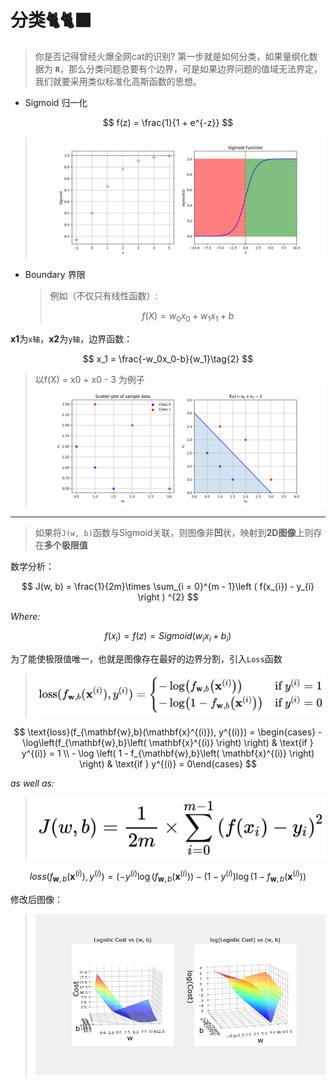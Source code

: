 # 分类🐈🐈‍⬛

> 你是否记得曾经火爆全网cat的识别? 第一步就是如何分类，如果量纲化数据为 **`R`**，那么分类问题总要有个边界，可是如果边界问题的值域无法界定，我们就要采用类似标准化高斯函数的思想。

- Sigmoid 归一化

$$
f(z) = \frac{1}{1 + e^{-z}}
$$

> ![sigmoid](sigmoid.png)

- Boundary 界限
  
  > 例如（不仅只有线性函数）:
  > 
  > $$
  > f(X) = w_0x_0 + w_1x_1 + b\tag{1}
  > $$

**x1**为`x轴`，**x2**为`y轴`，边界函数：

$$
x_1 = \frac{-w_0x_0-b}{w_1}\tag{2}
$$

> 以f(X) = x0 + x0 - 3 为例子   
> ![Boundary](boundary.png)

---

> 如果将`J(w, b)`函数与Sigmoid关联，则图像非**凹**状，映射到**2D图像**上则存在**多个极限值**

数学分析：

$$
J(w, b) =  \frac{1}{2m}\times  \sum_{i = 0}^{m - 1}\left ( f(x_{i}) - y_{i} \right ) ^{2}
$$

_Where:_

$$
f(x_i) = f(z) =  Sigmoid(w_ix_i + b_i)
$$

为了能使极限值唯一，也就是图像存在最好的边界分割，引入`Loss`函数

> ![01](Latex01.png)

$$
\text{loss}(f_{\mathbf{w},b}(\mathbf{x}^{(i)}), y^{(i)}) = \begin{cases}    - \log\left(f_{\mathbf{w},b}\left( \mathbf{x}^{(i)} \right) \right) & \text{if } y^{(i)} = 1 \\    - \log \left( 1 - f_{\mathbf{w},b}\left( \mathbf{x}^{(i)} \right) \right) & \text{if } y^{(i)} = 0\end{cases}
$$

*as well as:*

> ![2](Latex00.png)

$$
loss(f_{\mathbf{w},b}(\mathbf{x}^{(i)}), y^{(i)}) = (-y^{(i)} \log\left(f_{\mathbf{w},b}\left( \mathbf{x}^{(i)} \right) \right) - \left( 1 - y^{(i)}\right) \log \left( 1 - f_{\mathbf{w},b}\left( \mathbf{x}^{(i)} \right) \right)
$$

修改后图像：

> ![loss.png](loss.png)
